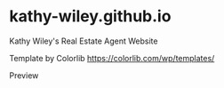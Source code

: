 # kathy-wiley.github.io
Kathy Wiley's Real Estate Agent Website

Template by Colorlib https://colorlib.com/wp/templates/

Preview
